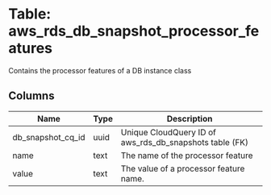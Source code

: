 
# Table: aws_rds_db_snapshot_processor_features
Contains the processor features of a DB instance class
## Columns
| Name        | Type           | Description  |
| ------------- | ------------- | -----  |
|db_snapshot_cq_id|uuid|Unique CloudQuery ID of aws_rds_db_snapshots table (FK)|
|name|text|The name of the processor feature|
|value|text|The value of a processor feature name.|
